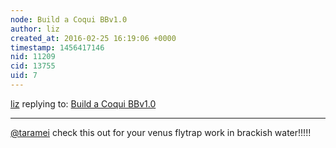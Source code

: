 ```yaml
---
node: Build a Coqui BBv1.0
author: liz
created_at: 2016-02-25 16:19:06 +0000
timestamp: 1456417146
nid: 11209
cid: 13755
uid: 7
---
```




[liz](../profile/liz) replying to: [Build a Coqui BBv1.0](../notes/donblair/09-30-2014/coqui-bbv1-0)

----
[@taramei](/profile/taramei) check this out for your venus flytrap work in brackish water!!!!!